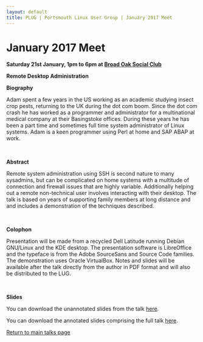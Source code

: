 ```yaml
---
layout: default
title: PLUG | Portsmouth Linux User Group | January 2017 Meet
---
```

<div>
	<h1>January 2017 Meet</h1>
	<p><b>Saturday 21st January, 1pm to 6pm at <a href="../venue.html">Broad Oak Social Club</a></b></p>
	<p><b class="blue">Remote Desktop Administration</b></p>
	<p><b>Biography</b></p> 
	<p>Adam spent a few years in the US working as an academic studying insect crop pests, returning to the UK during the dot com boom.
       	Since the dot com crash he has worked as a programmer and administrator for a multinational medical company at their Basingstoke
       	offices. During these years he has been a part time and sometimes full time system administrator of Linux systems. Adam is a keen
       	programmer using Perl at home and SAP ABAP at work.</p> 
	</br>
	<p><b>Abstract</b></p>
	<p>Remote system administration using SSH is second nature to many sysadmins, but can be complicated on home systems with a multitude
	of connection and firewall issues that are highly variable. Additionally helping out a remote non-technical user involves interacting
       	with their desktop. The talk is based on years of supporting family members at long distance and and includes a demonstration of the
       	techniques described.</p>
	</br>
	<p><b>Colophon</b></p>
	<p>Presentation will be made from a recycled Dell Latitude running Debian GNU/Linux and the KDE desktop. The presentation software is
       	LibreOffice and the typeface is from the Adobe SourceSans and Source Code families. The demonstration uses Oracle VirtualBox. Notes and
       	slides will be available after the talk directly from the author in PDF format and will also be distributed to the LUG.</p>
	</br>
	<p><b>Slides</b></p>
	<p>You can download the unannotated slides from the talk <a href="201701-no-notes.pdf">here</a>.</p>
	<p>You can download the annotated slides comprising the full talk <a href="201701-with-notes.pdf">here</a>.</p>
	<p class="right"><a href="/talks/">Return to main talks page</a></p>
</div>
